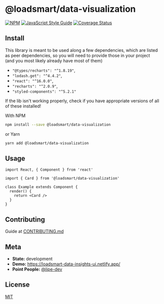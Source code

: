# @loadsmart/data-visualization

[![NPM](https://img.shields.io/npm/v/@loadsmart/data-visualization.svg)](https://www.npmjs.com/package/@loadsmart/data-visualization) [![JavaScript Style Guide](https://img.shields.io/badge/code_style-standard-brightgreen.svg)](https://standardjs.com)
[![Coverage Status](https://coveralls.io/repos/github/loadsmart/data-visualization-components/badge.svg?branch=main)](https://coveralls.io/github/loadsmart/data-visualization-components?branch=main)

## Install

This library is meant to be used along a few dependencies, which are listed as peer dependencies, so you will need to provide those in your project (and you most likely already have most of them)

- `"@types/recharts": "^1.8.19"`,
- `"lodash.get": "^4.4.2"`,
- `"react": "^16.0.0"`,
- `"recharts": "^2.0.9"`,
- `"styled-components": "^5.2.1"`

If the lib isn't working properly, check if you have appropriate versions of all of these installed!

With NPM

```bash
npm install --save @loadsmart/data-visualization
```

or Yarn

```bash
yarn add @loadsmart/data-visualization
```

## Usage

```tsx
import React, { Component } from 'react'

import { Card } from '@loadsmart/data-visualization'

class Example extends Component {
  render() {
    return <Card />
  }
}
```

## Contributing

Guide at [CONTRIBUTING.md](https://github.com/loadsmart/data-visualization-components/blob/main/CONTRIBUTING.md)

## Meta

- **State:** development
- **Demo:** <https://loadsmart-data-insights-ui.netlify.app/>
- **Point People:** [@lipe-dev](https://github.com/lipe-dev)

## License

[MIT](./LICENSE)

